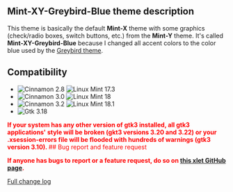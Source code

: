 ## Mint-XY-Greybird-Blue theme description

This theme is basically the default **Mint-X** theme with some graphics (check/radio boxes, switch buttons, etc.) from the **Mint-Y** theme. It's called **Mint-XY-Greybird-Blue** because I changed all accent colors to the color blue used by the [Greybird theme](https://github.com/shimmerproject/Greybird).

## Compatibility

- ![Cinnamon 2.8](https://odyseus.github.io/CinnamonTools/lib/badges/cinn-2.8.svg) ![Linux Mint 17.3](https://odyseus.github.io/CinnamonTools/lib/badges/lm-17.3.svg)
- ![Cinnamon 3.0](https://odyseus.github.io/CinnamonTools/lib/badges/cinn-3.0.svg) ![Linux Mint 18](https://odyseus.github.io/CinnamonTools/lib/badges/lm-18.svg)
- ![Cinnamon 3.2](https://odyseus.github.io/CinnamonTools/lib/badges/cinn-3.2.svg) ![Linux Mint 18.1](https://odyseus.github.io/CinnamonTools/lib/badges/lm-18.1.svg)
- ![Gtk 3.18](https://odyseus.github.io/CinnamonTools/lib/badges/gtk-3.18.svg)

<span style="color:red; font-weight: bold;">
If your system has any other version of gtk3 installed, all gtk3 applications' style will be broken (gkt3 versions 3.20 and 3.22) or your .xsession-errors file will be flooded with hundreds of warnings (gtk3 version 3.10).
</span>

<span style="color:red;">
## Bug report and feature request

**If anyone has bugs to report or a feature request, do so on [this xlet GitHub page](https://github.com/Odyseus/CinnamonTools).**
</span>

[Full change log](https://github.com/Odyseus/CinnamonTools/blob/master/themes/Mint-XY-Greybird-Blue/CHANGELOG.md)
